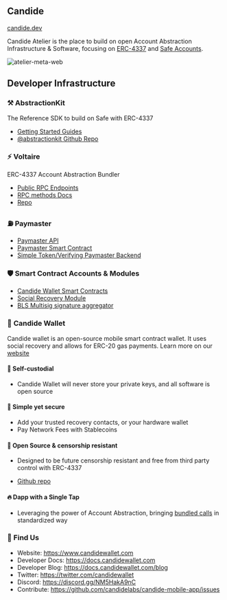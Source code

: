 ## Candide

[candide.dev](https://candide.dev) 

Candide Atelier is the place to build on open Account Abstraction Infrastructure & Software, focusing on [ERC-4337](https://eips.ethereum.org/EIPS/eip-4337) and [Safe Accounts](https://safe.global).

![atelier-meta-web](https://github.com/candidelabs/.github/assets/7014833/5090c8d1-31ad-4daf-9efd-adae4c350c35)

## Developer Infrastructure

### ⚒️ AbstractionKit
The Reference SDK to build on Safe with ERC-4337 
- [Getting Started Guides](https://docs.candide.dev/wallet/guides/getting-started)
- [@abstractionkit Github Repo](https://github.com/candidelabs/abstractionkit)

### ⚡ **Voltaire**
ERC-4337 Account Abstraction Bundler
- [Public RPC Endpoints](https://docs.candide.dev/wallet/bundler/rpc-endpoints)
- [RPC methods Docs](https://docs.candide.dev/wallet/bundler/rpc-endpoints)
- [Repo](https://github.com/candidelabs/voltaire)

### ⛽ **Paymaster**
- [Paymaster API](https://docs.candide.dev/wallet/paymaster/rpc-methods/)
- [Paymaster Smart Contract](https://github.com/candidelabs/CandideWalletContracts/blob/main/contracts/paymaster/CandidePaymaster.sol)
- [Simple Token/Verifying Paymaster Backend](https://github.com/candidelabs/Candide-Paymaster-RPC)

### 🛡️ **Smart Contract Accounts & Modules**
- [Candide Wallet Smart Contracts](https://github.com/candidelabs/CandideWalletContracts/tree/main/contracts/candideWallet)
- [Social Recovery Module](https://github.com/candidelabs/CandideWalletContracts/tree/main/contracts/modules/social_recovery)
- [BLS Multisig signature aggregator](https://github.com/candidelabs/CandideWalletContracts/tree/main/contracts/experimental/bls)

### 📱 **Candide Wallet**

Candide wallet is an open-source mobile smart contract wallet. It uses social recovery and allows for ERC-20 gas payments. Learn more on our [website](https://www.candidewallet.com)

#### 🔐 Self-custodial

- Candide Wallet will never store your private keys, and all software is open source

#### 👶 Simple yet secure

- Add your trusted recovery contacts, or your hardware wallet
- Pay Network Fees with Stablecoins

#### 🫶 Open Source & censorship resistant

- Designed to be future censorship resistant and free from third party control with ERC-4337

- [Github repo](https://github.com/candidelabs/candide-mobile-app)

#### 🔥 Dapp with a Single Tap 

- Leveraging the power of Account Abstraction, bringing [bundled calls](https://docs.candide.dev/dapps/guides/batch-transactions) in standardized way

###  🐪 Find Us

* Website: https://www.candidewallet.com
* Developer Docs: https://docs.candidewallet.com
* Developer Blog: https://docs.candidewallet.com/blog
* Twitter: https://twitter.com/candidewallet
* Discord: https://discord.gg/NM5HakA9nC
* Contribute: https://github.com/candidelabs/candide-mobile-app/issues
